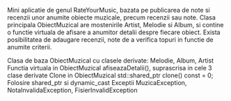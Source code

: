 Mini aplicatie de genul RateYourMusic, bazata pe publicarea de note si recenzii unor anumite obiecte muzicale, precum recenzii sau note.
Clasa principala ObiectMuzical are mostenirile Artist, Melodie si Album, si contine o functie virtuala de afisare a anumitor detalii despre fiecare obiect.
Exista posibilitatea de adaugare recenzii, note de a verifica topuri in functie de anumite criterii.

Clasa de baza ObiectMuzical cu clasele derivate: Melodie, Album, Artist
Functia virtuala in ObiectMuzical afiseazaDetalii(), suprascrisa in cele 3 clase derivate
Clone in ObiectMuzical std::shared_ptr<ObiectMuzical> clone() const = 0;
Folosire shared_ptr si dynamic_cast
Exceptii MuzicaException, NotaInvalidaException, FisierInvalidException
